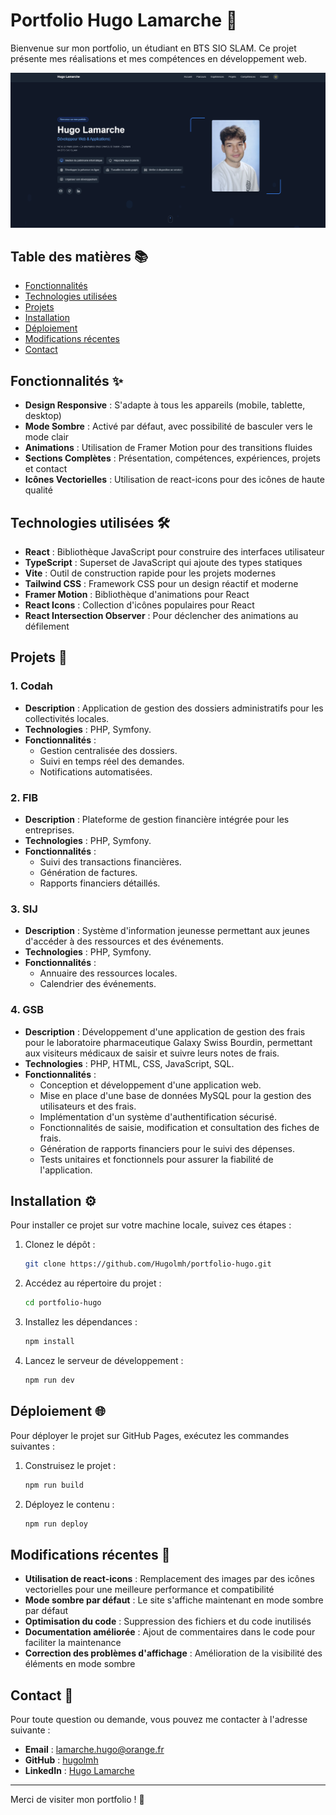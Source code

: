 # Portfolio Hugo Lamarche 🌟

Bienvenue sur mon portfolio, un étudiant en BTS SIO SLAM. Ce projet présente mes réalisations et mes compétences en développement web.

![Portfolio Preview](public/preview.png)

## Table des matières 📚

- [Fonctionnalités](#fonctionnalités)
- [Technologies utilisées](#technologies-utilisées)
- [Projets](#projets)
- [Installation](#installation)
- [Déploiement](#déploiement)
- [Modifications récentes](#modifications-récentes)
- [Contact](#contact)

## Fonctionnalités ✨

- **Design Responsive** : S'adapte à tous les appareils (mobile, tablette, desktop)
- **Mode Sombre** : Activé par défaut, avec possibilité de basculer vers le mode clair
- **Animations** : Utilisation de Framer Motion pour des transitions fluides
- **Sections Complètes** : Présentation, compétences, expériences, projets et contact
- **Icônes Vectorielles** : Utilisation de react-icons pour des icônes de haute qualité

## Technologies utilisées 🛠️

- **React** : Bibliothèque JavaScript pour construire des interfaces utilisateur
- **TypeScript** : Superset de JavaScript qui ajoute des types statiques
- **Vite** : Outil de construction rapide pour les projets modernes
- **Tailwind CSS** : Framework CSS pour un design réactif et moderne
- **Framer Motion** : Bibliothèque d'animations pour React
- **React Icons** : Collection d'icônes populaires pour React
- **React Intersection Observer** : Pour déclencher des animations au défilement

## Projets 🚀

### 1. Codah
- **Description** : Application de gestion des dossiers administratifs pour les collectivités locales.
- **Technologies** : PHP, Symfony.
- **Fonctionnalités** :
  - Gestion centralisée des dossiers.
  - Suivi en temps réel des demandes.
  - Notifications automatisées.

### 2. FIB
- **Description** : Plateforme de gestion financière intégrée pour les entreprises.
- **Technologies** : PHP, Symfony.
- **Fonctionnalités** :
  - Suivi des transactions financières.
  - Génération de factures.
  - Rapports financiers détaillés.

### 3. SIJ
- **Description** : Système d'information jeunesse permettant aux jeunes d'accéder à des ressources et des événements.
- **Technologies** : PHP, Symfony.
- **Fonctionnalités** :
  - Annuaire des ressources locales.
  - Calendrier des événements.

### 4. GSB
- **Description** : Développement d'une application de gestion des frais pour le laboratoire pharmaceutique Galaxy Swiss Bourdin, permettant aux visiteurs médicaux de saisir et suivre leurs notes de frais.
- **Technologies** : PHP, HTML, CSS, JavaScript, SQL.
- **Fonctionnalités** :
  - Conception et développement d'une application web.
  - Mise en place d'une base de données MySQL pour la gestion des utilisateurs et des frais.
  - Implémentation d'un système d'authentification sécurisé.
  - Fonctionnalités de saisie, modification et consultation des fiches de frais.
  - Génération de rapports financiers pour le suivi des dépenses.
  - Tests unitaires et fonctionnels pour assurer la fiabilité de l'application.

## Installation ⚙️

Pour installer ce projet sur votre machine locale, suivez ces étapes :

1. Clonez le dépôt :
   ```bash
   git clone https://github.com/Hugolmh/portfolio-hugo.git
   ```

2. Accédez au répertoire du projet :
   ```bash
   cd portfolio-hugo
   ```

3. Installez les dépendances :
   ```bash
   npm install
   ```

4. Lancez le serveur de développement :
   ```bash
   npm run dev
   ```

## Déploiement 🌐

Pour déployer le projet sur GitHub Pages, exécutez les commandes suivantes :

1. Construisez le projet :
   ```bash
   npm run build
   ```

2. Déployez le contenu :
   ```bash
   npm run deploy
   ```

## Modifications récentes 🔄

- **Utilisation de react-icons** : Remplacement des images par des icônes vectorielles pour une meilleure performance et compatibilité
- **Mode sombre par défaut** : Le site s'affiche maintenant en mode sombre par défaut
- **Optimisation du code** : Suppression des fichiers et du code inutilisés
- **Documentation améliorée** : Ajout de commentaires dans le code pour faciliter la maintenance
- **Correction des problèmes d'affichage** : Amélioration de la visibilité des éléments en mode sombre

## Contact 📧

Pour toute question ou demande, vous pouvez me contacter à l'adresse suivante :
- **Email** : lamarche.hugo@orange.fr
- **GitHub** : [hugolmh](https://github.com/hugolmh)
- **LinkedIn** : [Hugo Lamarche](https://www.linkedin.com/in/hugo-lamarche-03a4342b7)

---

Merci de visiter mon portfolio ! 🎉
